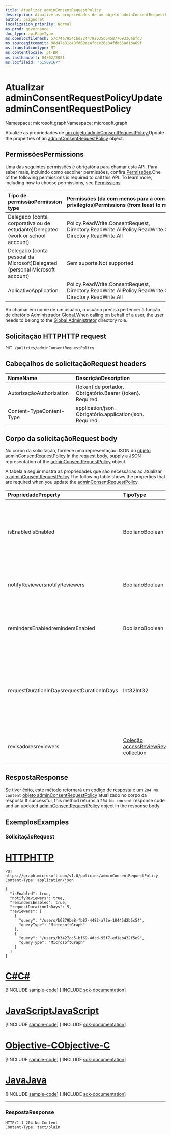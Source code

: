 ```yaml
---
title: Atualizar adminConsentRequestPolicy
description: Atualize as propriedades de um objeto adminConsentRequestPolicy.
author: psignoret
localization_priority: Normal
ms.prod: governance
doc_type: apiPageType
ms.openlocfilehash: 57c74a79541bd2244792035d64587769336abfd3
ms.sourcegitcommit: 08d47a31c48fd69ae4fcee26e34fdd65ad1ba69f
ms.translationtype: MT
ms.contentlocale: pt-BR
ms.lasthandoff: 04/02/2021
ms.locfileid: "51509167"
---
```

# <a name="update-adminconsentrequestpolicy"></a><span data-ttu-id="5d44b-103">Atualizar adminConsentRequestPolicy</span><span class="sxs-lookup"><span data-stu-id="5d44b-103">Update adminConsentRequestPolicy</span></span>

<span data-ttu-id="5d44b-104">Namespace: microsoft.graph</span><span class="sxs-lookup"><span data-stu-id="5d44b-104">Namespace: microsoft.graph</span></span>

<span data-ttu-id="5d44b-105">Atualize as propriedades de [um objeto adminConsentRequestPolicy.](../resources/adminconsentrequestpolicy.md)</span><span class="sxs-lookup"><span data-stu-id="5d44b-105">Update the properties of an [adminConsentRequestPolicy](../resources/adminconsentrequestpolicy.md) object.</span></span>

## <a name="permissions"></a><span data-ttu-id="5d44b-106">Permissões</span><span class="sxs-lookup"><span data-stu-id="5d44b-106">Permissions</span></span>

<span data-ttu-id="5d44b-p101">Uma das seguintes permissões é obrigatória para chamar esta API. Para saber mais, incluindo como escolher permissões, confira [Permissões](/graph/permissions-reference).</span><span class="sxs-lookup"><span data-stu-id="5d44b-p101">One of the following permissions is required to call this API. To learn more, including how to choose permissions, see [Permissions](/graph/permissions-reference).</span></span>

|<span data-ttu-id="5d44b-109">Tipo de permissão</span><span class="sxs-lookup"><span data-stu-id="5d44b-109">Permission type</span></span>|<span data-ttu-id="5d44b-110">Permissões (da com menos para a com mais privilégios)</span><span class="sxs-lookup"><span data-stu-id="5d44b-110">Permissions (from least to most privileged)</span></span>|
|:---|:---|
|<span data-ttu-id="5d44b-111">Delegado (conta corporativa ou de estudante)</span><span class="sxs-lookup"><span data-stu-id="5d44b-111">Delegated (work or school account)</span></span>|<span data-ttu-id="5d44b-112">Policy.ReadWrite.ConsentRequest, Directory.ReadWrite.All</span><span class="sxs-lookup"><span data-stu-id="5d44b-112">Policy.ReadWrite.ConsentRequest, Directory.ReadWrite.All</span></span>|
|<span data-ttu-id="5d44b-113">Delegado (conta pessoal da Microsoft)</span><span class="sxs-lookup"><span data-stu-id="5d44b-113">Delegated (personal Microsoft account)</span></span>|<span data-ttu-id="5d44b-114">Sem suporte.</span><span class="sxs-lookup"><span data-stu-id="5d44b-114">Not supported.</span></span>|
|<span data-ttu-id="5d44b-115">Aplicativo</span><span class="sxs-lookup"><span data-stu-id="5d44b-115">Application</span></span>|<span data-ttu-id="5d44b-116">Policy.ReadWrite.ConsentRequest, Directory.ReadWrite.All</span><span class="sxs-lookup"><span data-stu-id="5d44b-116">Policy.ReadWrite.ConsentRequest, Directory.ReadWrite.All</span></span>|

<span data-ttu-id="5d44b-117">Ao chamar em nome de um usuário, o usuário precisa pertencer à função de diretório [Administrador Global.](/azure/active-directory/roles/permissions-reference)</span><span class="sxs-lookup"><span data-stu-id="5d44b-117">When calling on behalf of a user, the user needs to belong to the [Global Administrator](/azure/active-directory/roles/permissions-reference) directory role.</span></span>

## <a name="http-request"></a><span data-ttu-id="5d44b-118">Solicitação HTTP</span><span class="sxs-lookup"><span data-stu-id="5d44b-118">HTTP request</span></span>

<!-- {
  "blockType": "ignored"
}
-->
``` http
PUT /policies/adminConsentRequestPolicy
```

## <a name="request-headers"></a><span data-ttu-id="5d44b-119">Cabeçalhos de solicitação</span><span class="sxs-lookup"><span data-stu-id="5d44b-119">Request headers</span></span>

|<span data-ttu-id="5d44b-120">Nome</span><span class="sxs-lookup"><span data-stu-id="5d44b-120">Name</span></span>|<span data-ttu-id="5d44b-121">Descrição</span><span class="sxs-lookup"><span data-stu-id="5d44b-121">Description</span></span>|
|:---|:---|
|<span data-ttu-id="5d44b-122">Autorização</span><span class="sxs-lookup"><span data-stu-id="5d44b-122">Authorization</span></span>|<span data-ttu-id="5d44b-p102">{token} de portador. Obrigatório.</span><span class="sxs-lookup"><span data-stu-id="5d44b-p102">Bearer {token}. Required.</span></span>|
|<span data-ttu-id="5d44b-125">Content-Type</span><span class="sxs-lookup"><span data-stu-id="5d44b-125">Content-Type</span></span>|<span data-ttu-id="5d44b-p103">application/json. Obrigatório.</span><span class="sxs-lookup"><span data-stu-id="5d44b-p103">application/json. Required.</span></span>|

## <a name="request-body"></a><span data-ttu-id="5d44b-128">Corpo da solicitação</span><span class="sxs-lookup"><span data-stu-id="5d44b-128">Request body</span></span>

<span data-ttu-id="5d44b-129">No corpo da solicitação, fornece uma representação JSON do [objeto adminConsentRequestPolicy.](../resources/adminconsentrequestpolicy.md)</span><span class="sxs-lookup"><span data-stu-id="5d44b-129">In the request body, supply a JSON representation of the [adminConsentRequestPolicy](../resources/adminconsentrequestpolicy.md) object.</span></span>

<span data-ttu-id="5d44b-130">A tabela a seguir mostra as propriedades que são necessárias ao atualizar [o adminConsentRequestPolicy](../resources/adminconsentrequestpolicy.md).</span><span class="sxs-lookup"><span data-stu-id="5d44b-130">The following table shows the properties that are required when you update the [adminConsentRequestPolicy](../resources/adminconsentrequestpolicy.md).</span></span>

|<span data-ttu-id="5d44b-131">Propriedade</span><span class="sxs-lookup"><span data-stu-id="5d44b-131">Property</span></span>|<span data-ttu-id="5d44b-132">Tipo</span><span class="sxs-lookup"><span data-stu-id="5d44b-132">Type</span></span>|<span data-ttu-id="5d44b-133">Descrição</span><span class="sxs-lookup"><span data-stu-id="5d44b-133">Description</span></span>|
|:---|:---|:---|
|<span data-ttu-id="5d44b-134">isEnabled</span><span class="sxs-lookup"><span data-stu-id="5d44b-134">isEnabled</span></span>|<span data-ttu-id="5d44b-135">Booliano</span><span class="sxs-lookup"><span data-stu-id="5d44b-135">Boolean</span></span>|<span data-ttu-id="5d44b-136">Especifica se o recurso de solicitação de consentimento do administrador está habilitado ou desabilitado.</span><span class="sxs-lookup"><span data-stu-id="5d44b-136">Specifies whether the admin consent request feature is enabled or disabled.</span></span>|
|<span data-ttu-id="5d44b-137">notifyReviewers</span><span class="sxs-lookup"><span data-stu-id="5d44b-137">notifyReviewers</span></span>|<span data-ttu-id="5d44b-138">Booliano</span><span class="sxs-lookup"><span data-stu-id="5d44b-138">Boolean</span></span>|<span data-ttu-id="5d44b-139">Especifica se os revisadores receberão notificações.</span><span class="sxs-lookup"><span data-stu-id="5d44b-139">Specifies whether reviewers will receive notifications.</span></span>|
|<span data-ttu-id="5d44b-140">remindersEnabled</span><span class="sxs-lookup"><span data-stu-id="5d44b-140">remindersEnabled</span></span>|<span data-ttu-id="5d44b-141">Booliano</span><span class="sxs-lookup"><span data-stu-id="5d44b-141">Boolean</span></span>|<span data-ttu-id="5d44b-142">Especifica se os revisadores receberão emails de lembrete.</span><span class="sxs-lookup"><span data-stu-id="5d44b-142">Specifies whether reviewers will receive reminder emails.</span></span>|
|<span data-ttu-id="5d44b-143">requestDurationInDays</span><span class="sxs-lookup"><span data-stu-id="5d44b-143">requestDurationInDays</span></span>|<span data-ttu-id="5d44b-144">Int32</span><span class="sxs-lookup"><span data-stu-id="5d44b-144">Int32</span></span>|<span data-ttu-id="5d44b-145">Especifica a duração em que a solicitação está ativa antes de expirar automaticamente se nenhuma decisão for aplicada.</span><span class="sxs-lookup"><span data-stu-id="5d44b-145">Specifies the duration the request is active before it automatically expires if no decision is applied.</span></span>|
|<span data-ttu-id="5d44b-146">revisadores</span><span class="sxs-lookup"><span data-stu-id="5d44b-146">reviewers</span></span>|<span data-ttu-id="5d44b-147">[Coleção accessReviewReviewerScope](../resources/accessreviewreviewerscope.md)</span><span class="sxs-lookup"><span data-stu-id="5d44b-147">[accessReviewReviewerScope](../resources/accessreviewreviewerscope.md) collection</span></span>|<span data-ttu-id="5d44b-148">A lista de revisadores para o consentimento do administrador.</span><span class="sxs-lookup"><span data-stu-id="5d44b-148">The list of reviewers for the admin consent.</span></span>|

## <a name="response"></a><span data-ttu-id="5d44b-149">Resposta</span><span class="sxs-lookup"><span data-stu-id="5d44b-149">Response</span></span>

<span data-ttu-id="5d44b-150">Se tiver êxito, este método retornará um código de resposta e um `204 No content` [objeto adminConsentRequestPolicy](../resources/adminconsentrequestpolicy.md) atualizado no corpo da resposta.</span><span class="sxs-lookup"><span data-stu-id="5d44b-150">If successful, this method returns a `204 No content` response code and an updated [adminConsentRequestPolicy](../resources/adminconsentrequestpolicy.md) object in the response body.</span></span>

## <a name="examples"></a><span data-ttu-id="5d44b-151">Exemplos</span><span class="sxs-lookup"><span data-stu-id="5d44b-151">Examples</span></span>

### <a name="request"></a><span data-ttu-id="5d44b-152">Solicitação</span><span class="sxs-lookup"><span data-stu-id="5d44b-152">Request</span></span>


# <a name="http"></a>[<span data-ttu-id="5d44b-153">HTTP</span><span class="sxs-lookup"><span data-stu-id="5d44b-153">HTTP</span></span>](#tab/http)
<!-- {
  "blockType": "request",
  "name": "update_adminconsentrequestpolicy"
}
-->
``` http
PUT https://graph.microsoft.com/v1.0/policies/adminConsentRequestPolicy 
Content-Type: application/json

{
  "isEnabled": true,
  "notifyReviewers": true,
  "remindersEnabled": true,
  "requestDurationInDays": 5,
  "reviewers": [
    {
      "query": "/users/b6879be8-fb87-4482-a72e-18445d2b5c54",
      "queryType": "MicrosoftGraph"
    },
    {
      "query": "/users/b3427cc5-bf69-4dcd-95f7-ed1eb432f5e9",
      "queryType": "MicrosoftGraph"
    }
  ]
}
```
# <a name="c"></a>[<span data-ttu-id="5d44b-154">C#</span><span class="sxs-lookup"><span data-stu-id="5d44b-154">C#</span></span>](#tab/csharp)
[!INCLUDE [sample-code](../includes/snippets/csharp/update-adminconsentrequestpolicy-csharp-snippets.md)]
[!INCLUDE [sdk-documentation](../includes/snippets/snippets-sdk-documentation-link.md)]

# <a name="javascript"></a>[<span data-ttu-id="5d44b-155">JavaScript</span><span class="sxs-lookup"><span data-stu-id="5d44b-155">JavaScript</span></span>](#tab/javascript)
[!INCLUDE [sample-code](../includes/snippets/javascript/update-adminconsentrequestpolicy-javascript-snippets.md)]
[!INCLUDE [sdk-documentation](../includes/snippets/snippets-sdk-documentation-link.md)]

# <a name="objective-c"></a>[<span data-ttu-id="5d44b-156">Objective-C</span><span class="sxs-lookup"><span data-stu-id="5d44b-156">Objective-C</span></span>](#tab/objc)
[!INCLUDE [sample-code](../includes/snippets/objc/update-adminconsentrequestpolicy-objc-snippets.md)]
[!INCLUDE [sdk-documentation](../includes/snippets/snippets-sdk-documentation-link.md)]

# <a name="java"></a>[<span data-ttu-id="5d44b-157">Java</span><span class="sxs-lookup"><span data-stu-id="5d44b-157">Java</span></span>](#tab/java)
[!INCLUDE [sample-code](../includes/snippets/java/update-adminconsentrequestpolicy-java-snippets.md)]
[!INCLUDE [sdk-documentation](../includes/snippets/snippets-sdk-documentation-link.md)]

---


### <a name="response"></a><span data-ttu-id="5d44b-158">Resposta</span><span class="sxs-lookup"><span data-stu-id="5d44b-158">Response</span></span>

<!-- {
  "blockType": "response",
  "truncated": true
}
-->
``` http
HTTP/1.1 204 No Content
Content-Type: text/plain
```
